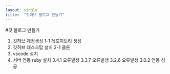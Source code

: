 ```yaml
---
layout: single
title:  "깃허브 블로그 만들기"
---
```


#깃 블로그 만들기

1. 깃허브 계정생성
1-1 레포지토리 생성
2. 깃허브 데스크탑 설치
2-1 클론
3. vscode 설치
4. 서버 연동
ruby 설치 
3.4.1 오류발생
3.3.7 오류발생
3.2.6 오류발생
3.0.2 연동 성공
